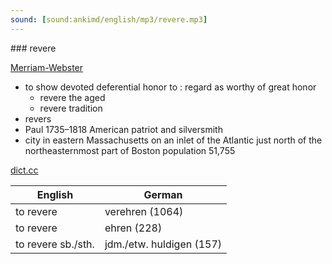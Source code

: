 ```yaml
---
sound: [sound:ankimd/english/mp3/revere.mp3]
---
```


\### revere

[Merriam-Webster](https://www.merriam-webster.com/dictionary/revere)

- to show devoted deferential honor to : regard as worthy of great honor
    - revere the aged
    - revere tradition
- revers
- Paul 1735–1818 American patriot and silversmith
- city in eastern Massachusetts on an inlet of the Atlantic just north of the northeasternmost part of Boston population 51,755

[dict.cc](https://www.dict.cc/revere)

| English        | German       |
| -------------- | ------------ |
| to revere | verehren (1064) |
| to revere | ehren (228) |
| to revere sb./sth. | jdm./etw. huldigen (157) |
